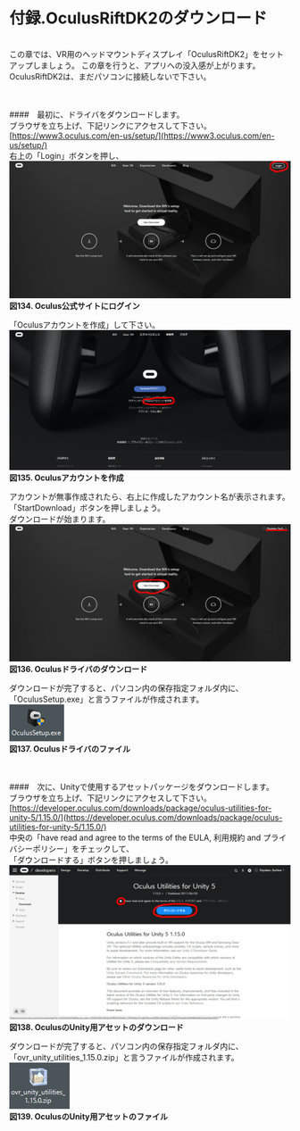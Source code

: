 # 付録.OculusRiftDK2のダウンロード
<br>
この章では、VR用のヘッドマウントディスプレイ「OculusRiftDK2」をセットアップしましょう。 
この章を行うと、アプリへの没入感が上がります。
OculusRiftDK2は、まだパソコンに接続しないで下さい。
<br>
<br>
<br>



####　最初に、ドライバをダウンロードします。  
ブラウザを立ち上げ、下記リンクにアクセスして下さい。  
[https://www3.oculus.com/en-us/setup/](https://www3.oculus.com/en-us/setup/)
<br>
右上の「Login」ボタンを押し、  
![](/Graphics/Oculus_Rift_DK2/Download/1.jpg)  
**図134. Oculus公式サイトにログイン**
<br>


「Oculusアカウントを作成」して下さい。  
![](/Graphics/Oculus_Rift_DK2/Download/2.jpg)  
**図135. Oculusアカウントを作成**
<br>


アカウントが無事作成されたら、右上に作成したアカウント名が表示されます。  
「StartDownload」ボタンを押しましょう。  
ダウンロードが始まります。  
![](/Graphics/Oculus_Rift_DK2/Download/3.jpg)  
**図136. Oculusドライバのダウンロード**
<br>


ダウンロードが完了すると、パソコン内の保存指定フォルダ内に、「OculusSetup.exe」と言うファイルが作成されます。  
![](/Graphics/Oculus_Rift_DK2/Download/4.jpg)  
**図137. Oculusドライバのファイル**
<br>
<br>
<br>



####　次に、Unityで使用するアセットパッケージをダウンロードします。  
ブラウザを立ち上げ、下記リンクにアクセスして下さい。  
[https://developer.oculus.com/downloads/package/oculus-utilities-for-unity-5/1.15.0/](https://developer.oculus.com/downloads/package/oculus-utilities-for-unity-5/1.15.0/)
<br>
中央の「have read and agree to the terms of the EULA, 利用規約 and プライバシーポリシー」をチェックして、  
「ダウンロードする」ボタンを押しましょう。  
![](/Graphics/Oculus_Rift_DK2/Download/5.jpg)  
**図138. OculusのUnity用アセットのダウンロード**
<br>


ダウンロードが完了すると、パソコン内の保存指定フォルダ内に、  
「ovr\_unity\_utilities\_1.15.0.zip」と言うファイルが作成されます。  
![](/Graphics/Oculus_Rift_DK2/Download/6.jpg)  
**図139. OculusのUnity用アセットのファイル**
<br>

